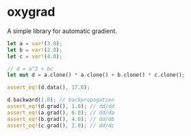 # oxygrad

A simple library for automatic gradient.

```rust
let a = var!(3.0);
let b = var!(2.0);
let c = var!(4.0);

// d = a^2 + bc
let mut d = a.clone() * a.clone() + b.clone() * c.clone();

assert_eq!(d.data(), 17.0);

d.backward(1.0); // backpropagation
assert_eq!(d.grad(), 1.0); // dd/dd
assert_eq!(a.grad(), 6.0); // dd/da
assert_eq!(b.grad(), 4.0); // dd/db
assert_eq!(c.grad(), 2.0); // dd/dc
```
